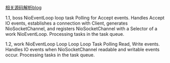 
[相关源码解析blog](https://segmentfault.com/a/1190000007308934)


1.1, boss NioEventLoop loop task
Polling for Accept events.
Handles Accept IO events, establishes a connection with Client, generates NioSocketChannel, and registers NioSocketChannel with a Selector of a work NioEventLoop.
Processing tasks in the task queue.

1.2, work NioEventLoop Loop Loop Loop Task
Polling Read, Write events.
Handles IO events when NioSocketChannel readable and writable events occur.
Processing tasks in the task queue.
